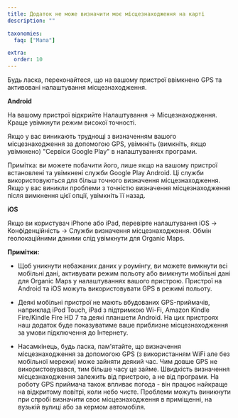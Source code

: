 ```yaml
---
title: Додаток не може визначити моє місцезнаходження на карті
description: ""

taxonomies:
  faq: ["Мапа"]

extra:
  order: 10
---
```


Будь ласка, переконайтеся, що на вашому пристрої ввімкнено GPS та активовані налаштування місцезнаходження.

**Android**

На вашому пристрої відкрийте Налаштування → Місцезнаходження. Краще увімкнути режим високої точності.

Якщо у вас виникають труднощі з визначенням вашого місцезнаходження за допомогою GPS, увімкніть (вимкніть, якщо увімкнено) "Сервіси Google Play" в налаштуваннях програми.

Примітка: ви можете побачити його, лише якщо на вашому пристрої встановлені та увімкнені служби Google Play Android. Ці служби використовуються для більш точного визначення місцезнаходження. Якщо у вас виникли проблеми з точністю визначення місцезнаходження після вимкнення цієї опції, увімкніть її назад.

**iOS**

Якщо ви користувач iPhone або iPad, перевірте налаштування iOS → Конфіденційність → Служби визначення місцезнаходження. Обмін геолокаційними даними слід увімкнути для Organic Maps.

**Примітки:**

* Щоб уникнути небажаних даних у роумінгу, ви можете вимкнути всі мобільні дані, активувати режим польоту або вимкнути мобільні дані для Organic Maps у налаштуваннях вашого пристрою. Пристрої на Android та iOS можуть використовувати GPS в режимі польоту.

* Деякі мобільні пристрої не мають вбудованих GPS-приймачів, наприклад iPod Touch, iPad з підтримкою Wi-Fi, Amazon Kindle Fire/Kindle Fire HD 7 та деякі планшети Android. На цих пристроях наш додаток буде показуватиме ваше приблизне місцезнаходження за умови підключення до Інтернету.

* Насамкінець, будь ласка, пам'ятайте, що визначення місцезнаходження за допомогою GPS (з використанням WiFi але без мобільної мережи) може зайняти деякий час. Чим довше GPS не використовувався, тим більше часу це займе. Швидкість визначення місцезнаходження залежить від пристрою, а не від програми. На роботу GPS приймача також впливає погода - він працює найкраще на відкритому повітрі, коли небо чисте. Проблеми можуть виникнути при спробі визначити своє місцезнаходження в приміщенні, на вузькій вулиці або за кермом автомобіля.

